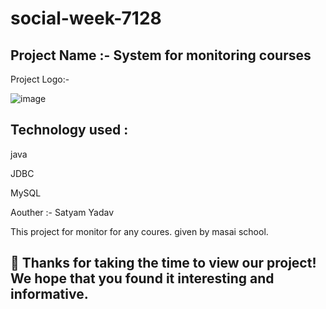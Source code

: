 # social-week-7128

## Project Name :- System for monitoring courses


Project Logo:- 

![image](https://user-images.githubusercontent.com/103804433/208615771-222edbf9-3d94-4e02-8ee1-64683d3c644e.png)


## Technology used :
java

JDBC

MySQL


Aouther :- Satyam Yadav


This project for monitor for any coures. given by masai school.



## 🤝 Thanks for taking the time to view our project! We hope that you found it interesting and informative.
